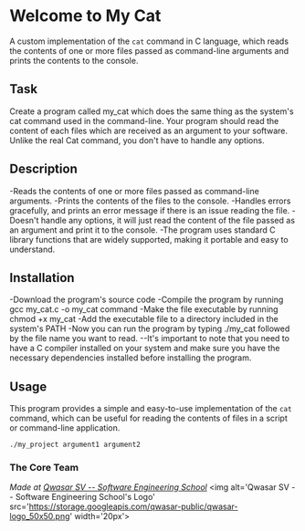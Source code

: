 # Welcome to My Cat
A custom implementation of the `cat` command in C language,
which reads the contents of one or more files passed as command-line arguments and prints the contents to the console.

## Task
Create a program called my_cat which does the same thing as the system's cat command used in the command-line.
Your program should read the content of each files which are received as an argument to your software.
Unlike the real Cat command, you don't have to handle any options.

## Description
-Reads the contents of one or more files passed as command-line arguments.
-Prints the contents of the files to the console.
-Handles errors gracefully, and prints an error message if there is an issue reading the file.
-Doesn't handle any options, it will just read the content of the file passed as an argument and print it to the console.
-The program uses standard C library functions that are widely supported, making it portable and easy to understand.

## Installation
-Download the program's source code
-Compile the program by running gcc my_cat.c -o my_cat command
-Make the file executable by running chmod +x my_cat
-Add the executable file to a directory included in the system's PATH
-Now you can run the program by typing ./my_cat followed by the file name you want to read.
--It's important to note that you need to have a C compiler installed on your system and make
sure you have the necessary dependencies installed before installing the program.

## Usage
This program provides a simple and easy-to-use implementation of the `cat` command,
which can be useful for reading the contents of files in a script or command-line application.

```
./my_project argument1 argument2
```

### The Core Team


<span><i>Made at <a href='https://qwasar.io'>Qwasar SV -- Software Engineering School</a></i></span>
<span><img alt='Qwasar SV -- Software Engineering School's Logo' src='https://storage.googleapis.com/qwasar-public/qwasar-logo_50x50.png' width='20px'></span>
